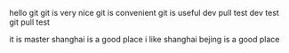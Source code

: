 hello git 
git is very nice
git is convenient
git is useful
dev pull test
dev test
git pull test

it is master
shanghai is a good place
i like shanghai
bejing is a good place

